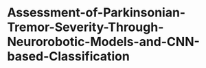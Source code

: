 # Assessment-of-Parkinsonian-Tremor-Severity-Through-Neurorobotic-Models-and-CNN-based-Classification